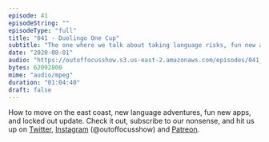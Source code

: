 ```yaml
---
episode: 41
episodeString: ""
episodeType: "full"
title: "041 - Duolingo One Cup"
subtitle: "The one where we talk about taking language risks, fun new apps, moving in the east coast, and new gigs." 
date: "2020-08-01"
audio: "https://outoffocusshow.s3.us-east-2.amazonaws.com/episodes/041_Duolingo-One-Cup.mp3"
bytes: 62092800
mime: "audio/mpeg"
duration: "01:04:40"
draft: false
---
```


How to move on the east coast, new language adventures, fun new apps, and locked out update.
Check it out, subscribe to our nonsense, and hit us up on [Twitter][twit], [Instagram][insta] (\@outoffocusshow) and [Patreon][patreon].

[twit]: https://twitter.com/outoffocusshow
[insta]: https://instagram.com/outoffocusshow
[patreon]: https://www.patreon.com/outoffocusshow
